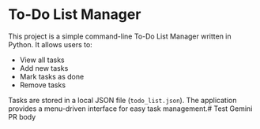 # To-Do List Manager

This project is a simple command-line To-Do List Manager written in Python. It allows users to:

- View all tasks
- Add new tasks
- Mark tasks as done
- Remove tasks

Tasks are stored in a local JSON file (`todo_list.json`). The application provides a menu-driven interface for easy task management.#   T e s t   G e m i n i   P R   b o d y  
 